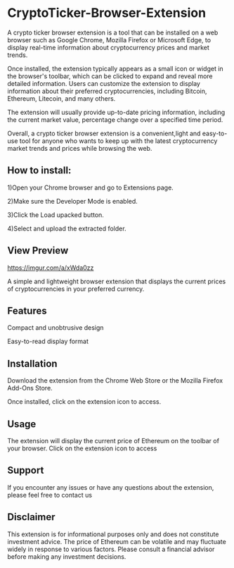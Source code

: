 # CryptoTicker-Browser-Extension

A crypto ticker browser extension is a tool that can be installed on a web browser such as Google Chrome, Mozilla Firefox or Microsoft Edge, to display real-time information about cryptocurrency prices and market trends.

Once installed, the extension typically appears as a small icon or widget in the browser's toolbar, which can be clicked to expand and reveal more detailed information. Users can customize the extension to display information about their preferred cryptocurrencies, including Bitcoin, Ethereum, Litecoin, and many others.

The extension will usually provide up-to-date pricing information, including the current market value, percentage change over a specified time period.

Overall, a crypto ticker browser extension is a convenient,light and easy-to-use tool for anyone who wants to keep up with the latest cryptocurrency market trends and prices while browsing the web.

## How to install:

1)Open your Chrome browser and go to Extensions page.

2)Make sure the Developer Mode is enabled.

3)Click the Load upacked button.

4)Select and upload the extracted folder.

## View Preview 
https://imgur.com/a/xWda0zz

A simple and lightweight browser extension that displays the current prices of cryptocurrencies in your preferred currency.

## Features

Compact and unobtrusive design

Easy-to-read display format

## Installation

Download the extension from the Chrome Web Store or the Mozilla Firefox Add-Ons Store.

Once installed, click on the extension icon to access.

## Usage

The extension will display the current price of Ethereum on the toolbar of your browser. Click on the extension icon to access 

## Support

If you encounter any issues or have any questions about the extension, please feel free to contact us 

## Disclaimer

This extension is for informational purposes only and does not constitute investment advice. The price of Ethereum can be volatile and may fluctuate widely in response to various factors. Please consult a financial advisor before making any investment decisions.
